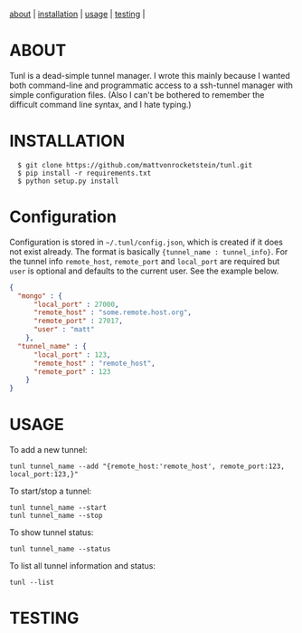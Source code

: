 [about](#about) | [installation](#installation) | [usage](#usage) | [testing](#testing) |


<a name="about">ABOUT</a>
=========================
Tunl is a dead-simple tunnel manager.  I wrote this mainly because I wanted both command-line and programmatic access to a ssh-tunnel manager with simple configuration files.  (Also I can't be bothered to remember the difficult command line syntax, and I hate typing.)

<a name="installation">INSTALLATION</a>
=======================================

```shell
  $ git clone https://github.com/mattvonrocketstein/tunl.git
  $ pip install -r requirements.txt
  $ python setup.py install
```

<a name="config">Configuration</a>
==================================
Configuration is stored in `~/.tunl/config.json`, which is created if it does not exist already.  The format is basically `{tunnel_name : tunnel_info}`.  For the tunnel info `remote_host`, `remote_port` and `local_port` are required but `user` is optional and defaults to the current user.  See the example below.

```json
{
  "mongo" : {
      "local_port" : 27000,
      "remote_host" : "some.remote.host.org",
      "remote_port" : 27017,
      "user" : "matt"
    },
  "tunnel_name" : {
      "local_port" : 123,
      "remote_host" : "remote_host",
      "remote_port" : 123
    }
}
```

<a name="usage">USAGE</a>
==========================

To add a new tunnel:

```shell
tunl tunnel_name --add "{remote_host:'remote_host', remote_port:123, local_port:123,}"
```
To start/stop a tunnel:

```shell
tunl tunnel_name --start
tunl tunnel_name --stop
```

To show tunnel status:

```shell
tunl tunnel_name --status
```

To list all tunnel information and status:

```shell
tunl --list
```

<a name="testing">TESTING</a>
=============================
